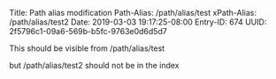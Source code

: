 Title: Path alias modification
Path-Alias: /path/alias/test
xPath-Alias: /path/alias/test2
Date: 2019-03-03 19:17:25-08:00
Entry-ID: 674
UUID: 2f5796c1-09a6-569b-b5fc-9763e0d6d5d7

This should be visible from /path/alias/test

but /path/alias/test2 should not be in the index